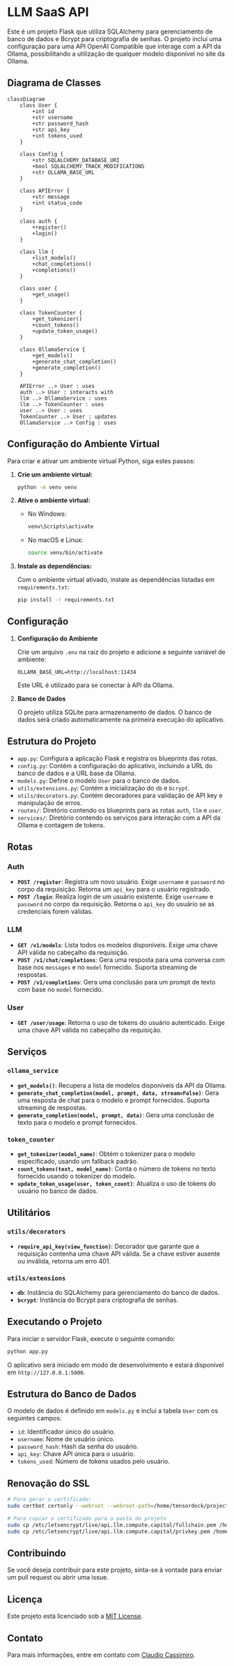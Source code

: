 # LLM SaaS API

Este é um projeto Flask que utiliza SQLAlchemy para gerenciamento de banco de dados e Bcrypt para criptografia de senhas. O projeto inclui uma configuração para uma API OpenAI Compatible que interage com a API da Ollama, possibilitando a utilização de qualquer modelo disponível no site da Ollama.

## Diagrama de Classes

```mermaid
classDiagram
    class User {
        +int id
        +str username
        +str password_hash
        +str api_key
        +int tokens_used
    }

    class Config {
        +str SQLALCHEMY_DATABASE_URI
        +bool SQLALCHEMY_TRACK_MODIFICATIONS
        +str OLLAMA_BASE_URL
    }

    class APIError {
        +str message
        +int status_code
    }

    class auth {
        +register()
        +login()
    }

    class llm {
        +list_models()
        +chat_completions()
        +completions()
    }

    class user {
        +get_usage()
    }

    class TokenCounter {
        +get_tokenizer()
        +count_tokens()
        +update_token_usage()
    }

    class OllamaService {
        +get_models()
        +generate_chat_completion()
        +generate_completion()
    }

    APIError ..> User : uses
    auth ..> User : interacts with
    llm ..> OllamaService : uses
    llm ..> TokenCounter : uses
    user ..> User : uses
    TokenCounter ..> User : updates
    OllamaService ..> Config : uses
```

## Configuração do Ambiente Virtual

Para criar e ativar um ambiente virtual Python, siga estes passos:

1. **Crie um ambiente virtual:**

   ```bash
   python -m venv venv
   ```

2. **Ative o ambiente virtual:**

   - No Windows:

     ```bash
     venv\Scripts\activate
     ```

   - No macOS e Linux:

     ```bash
     source venv/bin/activate
     ```

3. **Instale as dependências:**

   Com o ambiente virtual ativado, instale as dependências listadas em `requirements.txt`:

   ```bash
   pip install -r requirements.txt
   ```

## Configuração

1. **Configuração do Ambiente**

   Crie um arquivo `.env` na raiz do projeto e adicione a seguinte variável de ambiente:

   ```
   OLLAMA_BASE_URL=http://localhost:11434
   ```

   Este URL é utilizado para se conectar à API da Ollama.

2. **Banco de Dados**

   O projeto utiliza SQLite para armazenamento de dados. O banco de dados será criado automaticamente na primeira execução do aplicativo.

## Estrutura do Projeto

- `app.py`: Configura a aplicação Flask e registra os blueprints das rotas.
- `config.py`: Contém a configuração do aplicativo, incluindo a URL do banco de dados e a URL base da Ollama.
- `models.py`: Define o modelo `User` para o banco de dados.
- `utils/extensions.py`: Contém a inicialização do `db` e `bcrypt`.
- `utils/decorators.py`: Contém decoradores para validação de API key e manipulação de erros.
- `routes/`: Diretório contendo os blueprints para as rotas `auth`, `llm` e `user`.
- `services/`: Diretório contendo os serviços para interação com a API da Ollama e contagem de tokens.

## Rotas

### Auth

- **`POST /register`**: Registra um novo usuário. Exige `username` e `password` no corpo da requisição. Retorna um `api_key` para o usuário registrado.
- **`POST /login`**: Realiza login de um usuário existente. Exige `username` e `password` no corpo da requisição. Retorna o `api_key` do usuário se as credenciais forem válidas.

### LLM

- **`GET /v1/models`**: Lista todos os modelos disponíveis. Exige uma chave API válida no cabeçalho da requisição.
- **`POST /v1/chat/completions`**: Gera uma resposta para uma conversa com base nos `messages` e no `model` fornecido. Suporta streaming de respostas.
- **`POST /v1/completions`**: Gera uma conclusão para um prompt de texto com base no `model` fornecido.

### User

- **`GET /user/usage`**: Retorna o uso de tokens do usuário autenticado. Exige uma chave API válida no cabeçalho da requisição.

## Serviços

### `ollama_service`

- **`get_models()`**: Recupera a lista de modelos disponíveis da API da Ollama.
- **`generate_chat_completion(model, prompt, data, stream=False)`**: Gera uma resposta de chat para o modelo e prompt fornecidos. Suporta streaming de respostas.
- **`generate_completion(model, prompt, data)`**: Gera uma conclusão de texto para o modelo e prompt fornecidos.

### `token_counter`

- **`get_tokenizer(model_name)`**: Obtém o tokenizer para o modelo especificado, usando um fallback padrão.
- **`count_tokens(text, model_name)`**: Conta o número de tokens no texto fornecido usando o tokenizer do modelo.
- **`update_token_usage(user, token_count)`**: Atualiza o uso de tokens do usuário no banco de dados.

## Utilitários

### `utils/decorators`

- **`require_api_key(view_function)`**: Decorador que garante que a requisição contenha uma chave API válida. Se a chave estiver ausente ou inválida, retorna um erro 401.

### `utils/extensions`

- **`db`**: Instância do SQLAlchemy para gerenciamento do banco de dados.
- **`bcrypt`**: Instância do Bcrypt para criptografia de senhas.

## Executando o Projeto

Para iniciar o servidor Flask, execute o seguinte comando:

```bash
python app.py
```

O aplicativo será iniciado em modo de desenvolvimento e estará disponível em `http://127.0.0.1:5000`.

## Estrutura do Banco de Dados

O modelo de dados é definido em `models.py` e inclui a tabela `User` com os seguintes campos:

- `id`: Identificador único do usuário.
- `username`: Nome de usuário único.
- `password_hash`: Hash da senha do usuário.
- `api_key`: Chave API única para o usuário.
- `tokens_used`: Número de tokens usados pelo usuário.

## Renovação do SSL

```Bash
# Para gerar o certificado:
sudo certbot certonly --webroot --webroot-path=/home/tensordock/projects/llm_saas_api/webroot --email computecapital@gmail.com --agree-tos --no-eff-email -d api.llm.compute.capital

# Para copiar o certificado para a pasta do projeto
sudo cp /etc/letsencrypt/live/api.llm.compute.capital/fullchain.pem /home/tensordock/projects/llm_saas_api/ssl/fullchain.pem
sudo cp /etc/letsencrypt/live/api.llm.compute.capital/privkey.pem /home/tensordock/projects/llm_saas_api/ssl/privkey.pem
```

## Contribuindo

Se você deseja contribuir para este projeto, sinta-se à vontade para enviar um pull request ou abrir uma issue.

## Licença

Este projeto está licenciado sob a [MIT License](LICENSE).

## Contato

Para mais informações, entre em contato com [Claudio Cassimiro](mailto:claudioletras2019@gmail.com).
